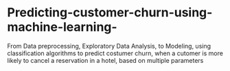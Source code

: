 # Predicting-customer-churn-using-machine-learning-
From Data preprocessing, Exploratory Data Analysis, to Modeling, using classification algorithms to predict costumer churn, when a cutomer is more likely to cancel a reservation in a hotel, based on multiple parameters
